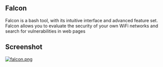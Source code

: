 ## Falcon

Falcon is a bash tool, with its intuitive interface and advanced feature set. Falcon allows you to evaluate the security of your own WiFi networks and search for vulnerabilities in web pages

## Screenshot

[![falcon.png](https://i.postimg.cc/0j6vLW2N/falcon.png)](https://postimg.cc/hQqNm0mF)
